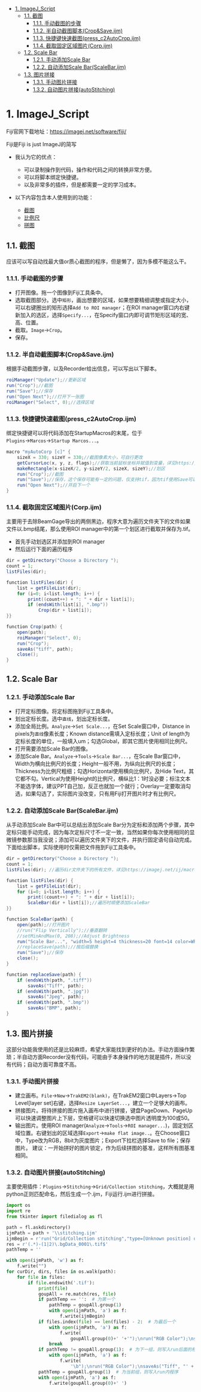 - [1. ImageJ\_Script](#1-imagej_script)
	- [1.1. 截图](#11-截图)
		- [1.1.1. 手动截图的步骤](#111-手动截图的步骤)
		- [1.1.2. 半自动截图脚本(Crop\&Save.ijm)](#112-半自动截图脚本cropsaveijm)
		- [1.1.3. 快捷键快速截图(press\_c2AutoCrop.ijm)](#113-快捷键快速截图press_c2autocropijm)
		- [1.1.4. 截取固定区域图片(Corp.ijm)](#114-截取固定区域图片corpijm)
	- [1.2. Scale Bar](#12-scale-bar)
		- [1.2.1. 手动添加Scale Bar](#121-手动添加scale-bar)
		- [1.2.2. 自动添加Scale Bar(ScaleBar.ijm)](#122-自动添加scale-barscalebarijm)
	- [1.3. 图片拼接](#13-图片拼接)
		- [1.3.1. 手动图片拼接](#131-手动图片拼接)
		- [1.3.2. 自动图片拼接(autoStitching)](#132-自动图片拼接autostitching)

# 1. ImageJ_Script
Fiji官网下载地址：https://imagej.net/software/fiji/

Fiji是Fiji is just ImageJ的简写

- 我认为它的优点：
  - 可以录制操作到代码，操作和代码之间的转换非常方便。
  - 可以将脚本绑定快捷键。
  - 以及非常多的插件，但是都需要一定的学习成本。

- 以下内容包含本人使用到的功能：
  - [截图](#11-截图)
  - [比例尺](#12-scale-bar)
  - [拼图](#13-图片拼接)
## 1.1. 截图
应该可以写自动找最大值or质心截图的程序，但是懒了，因为多模不能这么干。
### 1.1.1. 手动截图的步骤
- 打开图像。拖一个图像到Fiji工具条中。
- 选取截图部分。选中`矩形`，画出想要的区域，如果想要精细调整或指定大小，可以右键圈出的矩形选择`Add to ROI manager`；在ROI manager窗口内右键新加入的选区，选择`Specify...`，在Specify窗口内即可调节矩形区域的宽、高、位置。
- 截取。`Image`→`Crop`。
- 保存。
### 1.1.2. 半自动截图脚本(Crop&Save.ijm)
根据手动截图步骤，以及Recorder给出信息，可以写出以下脚本。
```java
roiManager("Update");//更新区域
run("Crop");//截图
run("Save");//保存
run("Open Next");//打开下一张图
roiManager("Select", 0);//选择区域
```
### 1.1.3. 快捷键快速截图(press_c2AutoCrop.ijm)
绑定快捷键可以将代码添加在StartupMacros的末尾，位于`Plugins`→`Marcos`→`Startup Marcos...`。
```java
macro "myAutoCorp [c]" {
	sizeX = 330; sizeY = 330;//截图像素大小，可自行更改
	getCursorLoc(x, y, z, flags);//获取当前鼠标坐标并赋值到变量，详见https://imagej.net/ij/macros/GetCursorLocDemo.txt
	makeRectangle(x-sizeX/2, y-sizeY/2, sizeX, sizeY);//划区
	run("Crop");//截图
	run("Save");//保存，这个保存可能有一定的问题，仅支持tif，因为tif使用Save可以直接原位替换，而bmp等格式可能需要使用Save As
	run("Open Next");//开启下一个
}
```
### 1.1.4. 截取固定区域图片(Corp.ijm)
主要用于去除BeamGage导出的两侧黑边，程序大意为遍历文件夹下的文件如果文件以.bmp结尾，那么使用ROI manager中的第一个划区进行截取并保存为.tif。
- 首先手动划选区并添加到ROI manager
- 然后运行下面的遍历程序
```java
dir = getDirectory("Choose a Directory ");
count = 1;
listFiles(dir); 

function listFiles(dir) {
	list = getFileList(dir);
	for (i=0; i<list.length; i++) {
		print((count++) + ": " + dir + list[i]);
		if (endsWith(list[i], ".bmp"))
   			Crop(dir + list[i]);
}}

function Crop(path) { 
	open(path);
	roiManager("Select", 0);
	run("Crop");
	saveAs("tiff", path);
	close();
}
```
## 1.2. Scale Bar
### 1.2.1. 手动添加Scale Bar
- 打开定标图像。将定标图拖到Fiji工具条中。
- 划出定标长度。选中`直线`，划出定标长度。
- 添加全局比例。`Analyze`→`Set Scale...`，在Set Scale窗口中，Distance in pixels为`直线`像素长度；Known distance需填入定标长度；Unit of length为定标长度的单位，一般填入um；勾选Global，即其它图片使用相同比例尺。
- 打开需要添加Scale Bar的图像。
- 添加Scale Bar。`Analyze`→`Tools`→`Scale Bar...`，在Scale Bar窗口中，Width为横向比例尺的长度；Height一般不用，为纵向比例尺的长度；Thickness为比例尺粗细；勾选Horizontal使用横向比例尺，及Hide Text，其它都不勾。Vertical为使用Height的比例尺，横纵比1：1时没必要；标注文本不能选字体，建议PPT自己加，反正也就加一个就行；Overlay一定要取消勾选，如果勾选了，实际图片没改变，只有用Fiji打开图片时才有比例尺。
### 1.2.2. 自动添加Scale Bar(ScaleBar.ijm)
从手动添加Scale Bar中可以总结出添加Scale Bar分为定标和添加两个步骤，其中定标只能手动完成，因为每次定标尺寸不一定一致，当然如果你每次使用相同的显微镜参数那当我没说；添加可以遍历文件夹下的文件，并执行固定语句自动完成。下面给出脚本，实际使用时仅需把文件拖到Fiji工具条中。
```java
dir = getDirectory("Choose a Directory ");
count = 1;
listFiles(dir); //遍历dir文件夹下的所有文件，详见https://imagej.net/ij/macros/ListFilesRecursively.txt

function listFiles(dir) {
	list = getFileList(dir);
	for (i=0; i<list.length; i++) {
		print((count++) + ": " + dir + list[i]);
   		ScaleBar(dir + list[i]);//遍历时顺便添加ScaleBar
}}

function ScaleBar(path) { 
	open(path);//打开图片
	//run("Flip Vertically");//垂直翻转
	//setMinAndMax(0, 208);//Adjust Brightness
	run("Scale Bar...", "width=5 height=4 thickness=20 font=14 color=White background=None location=[Lower Right] horizontal hide");//添加ScaleBar，这句代码建议从Recorder中复制
	//replaceSave(path);//按后缀替换
	run("Save");//保存
	close();
}

function replaceSave(path) {
	if (endsWith(path, ".tiff"))
		saveAs("Tiff", path);
	if (endsWith(path, ".jpg"))
		saveAs("Jpeg", path);
	if (endsWith(path, ".bmp"))
		saveAs("BMP", path);
}
```
## 1.3. 图片拼接
这部分功能我使用的还是比较麻烦，希望大家能找到更好的办法。手动方面操作繁琐；半自动方面Recorder没有代码，可能由于本身操作的地方就是插件，所以没有代码；自动方面可靠度不高。
### 1.3.1. 手动图片拼接
- 建立画布。`File`→`New`→`TrakEM2(blank)`，在TrakEM2窗口中Layers→Top Level[layer set]右键，选择`Resize LayerSet...`，建立一个足够大的画布。
- 拼接图片。将待拼接的图片拖入画布中进行拼接，键盘PageDown、PageUp可以快速调整图片上下层，空格键可以快速切换选中图片透明度为100或50。
- 输出图片。使用ROI manager(`Analyze`→`Tools`→`ROI manager...`)，固定划区域位置。右键划出的区域选择`Export`→`make flat image..`。在Choose窗口中，Type改为RGB，8bit为灰度图片；Export下拉栏选择Save to file；保存图片。
建议：一开始拼好的图片锁定，作为后续拼图的基准，这样所有图基准相同。
### 1.3.2. 自动图片拼接(autoStitching)
主要使用插件：`Plugins`→`Stitching`→`Grid/Collection stitching`，大概就是用python正则匹配命名，然后生成一个.ijm，Fiji运行.ijm进行拼接。
```python
import os
import re
from tkinter import filedialog as fl

path = fl.askdirectory()
ijmPath = path + '\\stitching.ijm'
ijmBegin = r'run("Grid/Collection stitching","type=[Unknown position] order=[All files in directory] directory=' + path + r' confirm_files output_textfile_name=TileConfiguration.txt fusion_method=[Linear Blending] regression_threshold=0.30 max/avg_displacement_threshold=2.50 absolute_displacement_threshold=3.50 computation_parameters=[Save memory (but be slower)] image_output=[Fuse and display] '
res = r'(.*)-(1|2)\.bgData_0001\.tif$'
pathTemp = ''

with open(ijmPath, 'w') as f:
    f.write("")
for curDir, dirs, files in os.walk(path):
    for file in files:
        if file.endswith('.tif'):
            print(file)
            goupAll = re.match(res, file)
            if pathTemp == '':  # 为第一个
                pathTemp = goupAll.group(1)
                with open(ijmPath, 'a') as f:
                    f.write(ijmBegin)
            if files.index(file) == len(files) - 2:  # 为最后一个
                with open(ijmPath, 'a') as f:
                    f.write(
                        goupAll.group(0)+' '+'");\nrun("RGB Color");\nsaveAs("Tiff", "' + path + r'/output/' + pathTemp + '.tif");\nclose();\nselectWindow("Fused");\nclose();\n')
                break
            if pathTemp != goupAll.group(1):  # 为下一组，则写入run后面的程序
                with open(ijmPath, 'a') as f:
                    f.write(
                        '\b");\nrun("RGB Color");\nsaveAs("Tiff", "' + path + r'/output/' + pathTemp + '.tif");\nclose();\nselectWindow("Fused");\nclose();\n' + ijmBegin)
            pathTemp = goupAll.group(1)  # 为当前组，则写入run内程序
            with open(ijmPath, 'a') as f:
                f.write(goupAll.group(0)+' ')

```
